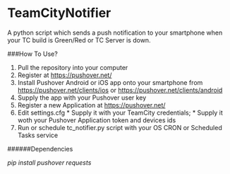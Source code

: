 # TeamCityNotifier
A python script which sends a push notification to your smartphone when your TC build is Green/Red or TC Server is down. 

###How To Use?
  1. Pull the repository into your computer
  2. Register at https://pushover.net/
  3. Install Pushover Android or iOS app onto your smartphone from https://pushover.net/clients/ios or https://pushover.net/clients/android
  4. Supply the app with your Pushover user key
  5. Register a new Application at https://pushover.net/
  6. Edit settings.cfg
    * Supply it with your TeamCity credentials;
    * Supply it woth your Pushover Application token and devices ids
  7. Run or schedule tc_notifier.py script with your OS CRON or Scheduled Tasks service

######Dependencies 

_pip install pushover requests_
